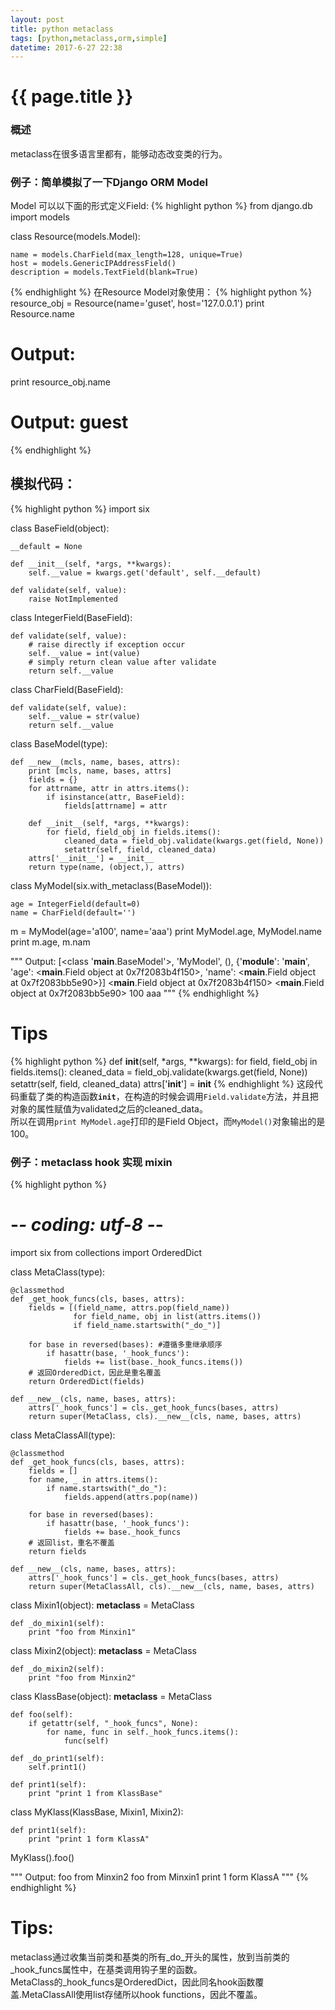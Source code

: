```yaml
---
layout: post
title: python metaclass
tags: [python,metaclass,orm,simple]
datetime: 2017-6-27 22:38
---
```


{{ page.title }}
================

### 概述
metaclass在很多语言里都有，能够动态改变类的行为。

### 例子：简单模拟了一下Django ORM Model
Model 可以以下面的形式定义Field:
{% highlight python %}
from django.db import models


class Resource(models.Model):

    name = models.CharField(max_length=128, unique=True)
    host = models.GenericIPAddressField()
    description = models.TextField(blank=True)
{% endhighlight %}
在Resource Model对象使用：
{% highlight python %}
resource_obj = Resource(name='guset', host='127.0.0.1')
print Resource.name
# Output: <CharField object>
print resource_obj.name
# Output: guest
{% endhighlight %}

## 模拟代码：
{% highlight python %}
import six


class BaseField(object):

    __default = None

    def __init__(self, *args, **kwargs):
        self.__value = kwargs.get('default', self.__default)

    def validate(self, value):
        raise NotImplemented


class IntegerField(BaseField):

    def validate(self, value):
        # raise directly if exception occur
        self.__value = int(value)
        # simply return clean value after validate
        return self.__value


class CharField(BaseField):

    def validate(self, value):
        self.__value = str(value)
        return self.__value


class BaseModel(type):

    def __new__(mcls, name, bases, attrs):
        print [mcls, name, bases, attrs]
        fields = {}
        for attrname, attr in attrs.items():
            if isinstance(attr, BaseField):
                fields[attrname] = attr

        def __init__(self, *args, **kwargs):
            for field, field_obj in fields.items():
                cleaned_data = field_obj.validate(kwargs.get(field, None))
                setattr(self, field, cleaned_data)
        attrs['__init__'] = __init__
        return type(name, (object,), attrs)


class MyModel(six.with_metaclass(BaseModel)):

    age = IntegerField(default=0)
    name = CharField(default='')


m = MyModel(age='a100', name='aaa')
print MyModel.age, MyModel.name
print m.age, m.nam

"""
Output:
[<class '__main__.BaseModel'>, 'MyModel', (), {'__module__': '__main__', 'age': <__main__.Field object at 0x7f2083b4f150>, 'name': <__main__.Field object at 0x7f2083bb5e90>}]
<__main__.Field object at 0x7f2083b4f150> <__main__.Field object at 0x7f2083bb5e90>
100 aaa
"""
{% endhighlight %}

# Tips
{% highlight python %}
def __init__(self, *args, **kwargs):
    for field, field_obj in fields.items():
        cleaned_data = field_obj.validate(kwargs.get(field, None))
        setattr(self, field, cleaned_data)
attrs['__init__'] = __init__
{% endhighlight %}
这段代码重载了类的构造函数<code>__init__</code>，在构造的时候会调用<code>Field.validate</code>方法，并且把对象的属性赋值为validated之后的cleaned_data。<br/>
所以在调用<code>print MyModel.age</code>打印的是Field Object，而<code>MyModel()</code>对象输出的是100。

### 例子：metaclass hook 实现 mixin
{% highlight python %}
# -*- coding: utf-8 -*-
import six
from collections import OrderedDict

class MetaClass(type):
    
    @classmethod
    def _get_hook_funcs(cls, bases, attrs):
        fields = [(field_name, attrs.pop(field_name))
                  for field_name, obj in list(attrs.items())
                  if field_name.startswith("_do_")]

        for base in reversed(bases): #遵循多重继承顺序
            if hasattr(base, '_hook_funcs'):
                fields += list(base._hook_funcs.items())
        # 返回OrderedDict，因此是重名覆盖
        return OrderedDict(fields)
    
    def __new__(cls, name, bases, attrs):
        attrs['_hook_funcs'] = cls._get_hook_funcs(bases, attrs)
        return super(MetaClass, cls).__new__(cls, name, bases, attrs)
    
class MetaClassAll(type):
    
    @classmethod
    def _get_hook_funcs(cls, bases, attrs):
        fields = []
        for name, _ in attrs.items():
            if name.startswith("_do_"):
                fields.append(attrs.pop(name))

        for base in reversed(bases):
            if hasattr(base, '_hook_funcs'):
                fields += base._hook_funcs
        # 返回list，重名不覆盖
        return fields
    
    def __new__(cls, name, bases, attrs):
        attrs['_hook_funcs'] = cls._get_hook_funcs(bases, attrs)
        return super(MetaClassAll, cls).__new__(cls, name, bases, attrs)


class Mixin1(object):
    __metaclass__ = MetaClass
    
    def _do_mixin1(self):
        print "foo from Minxin1"
    
class Mixin2(object):
    __metaclass__ = MetaClass
    
    def _do_mixin2(self):
        print "foo from Minxin2"

class KlassBase(object):
    __metaclass__ = MetaClass

    def foo(self):
        if getattr(self, "_hook_funcs", None):
            for name, func in self._hook_funcs.items():
                func(self)
    
    def _do_print1(self):
        self.print1()
    
    def print1(self):
        print "print 1 from KlassBase"
    
class MyKlass(KlassBase, Mixin1, Mixin2):
    
    def print1(self):
        print "print 1 form KlassA"

MyKlass().foo()

"""
Output:
foo from Minxin2
foo from Minxin1
print 1 form KlassA
"""
{% endhighlight %}
# Tips:
metaclass通过收集当前类和基类的所有_do_开头的属性，放到当前类的_hook_funcs属性中，在基类调用钩子里的函数。<br/>
MetaClass的_hook_funcs是OrderedDict，因此同名hook函数覆盖.MetaClassAll使用list存储所以hook functions，因此不覆盖。